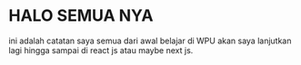 # HALO SEMUA NYA
ini adalah catatan saya semua dari awal belajar di WPU
akan saya lanjutkan lagi hingga sampai di react js atau maybe next js.
